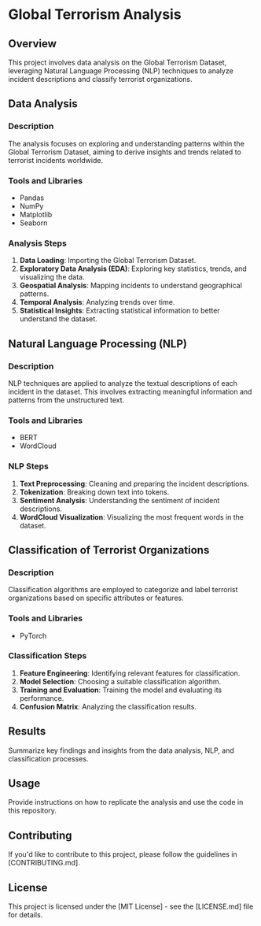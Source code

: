 # Global Terrorism Analysis

## Overview

This project involves data analysis on the Global Terrorism Dataset, leveraging Natural Language Processing (NLP) techniques to analyze incident descriptions and classify terrorist organizations.

## Data Analysis

### Description

The analysis focuses on exploring and understanding patterns within the Global Terrorism Dataset, aiming to derive insights and trends related to terrorist incidents worldwide.

### Tools and Libraries

- Pandas
- NumPy
- Matplotlib
- Seaborn

### Analysis Steps

1. **Data Loading**: Importing the Global Terrorism Dataset.
2. **Exploratory Data Analysis (EDA)**: Exploring key statistics, trends, and visualizing the data.
3. **Geospatial Analysis**: Mapping incidents to understand geographical patterns.
4. **Temporal Analysis**: Analyzing trends over time.
5. **Statistical Insights**: Extracting statistical information to better understand the dataset.

## Natural Language Processing (NLP)

### Description

NLP techniques are applied to analyze the textual descriptions of each incident in the dataset. This involves extracting meaningful information and patterns from the unstructured text.

### Tools and Libraries

- BERT
- WordCloud

### NLP Steps

1. **Text Preprocessing**: Cleaning and preparing the incident descriptions.
2. **Tokenization**: Breaking down text into tokens.
3. **Sentiment Analysis**: Understanding the sentiment of incident descriptions.
4. **WordCloud Visualization**: Visualizing the most frequent words in the dataset.

## Classification of Terrorist Organizations

### Description

Classification algorithms are employed to categorize and label terrorist organizations based on specific attributes or features.

### Tools and Libraries

- PyTorch

### Classification Steps

1. **Feature Engineering**: Identifying relevant features for classification.
2. **Model Selection**: Choosing a suitable classification algorithm.
3. **Training and Evaluation**: Training the model and evaluating its performance.
4. **Confusion Matrix**: Analyzing the classification results.

## Results

Summarize key findings and insights from the data analysis, NLP, and classification processes.

## Usage

Provide instructions on how to replicate the analysis and use the code in this repository.

## Contributing

If you'd like to contribute to this project, please follow the guidelines in [CONTRIBUTING.md].

## License

This project is licensed under the [MIT License] - see the [LICENSE.md] file for details.
